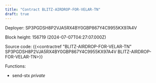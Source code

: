 ```yaml
---
title: "Contract BLITZ-AIRDROP-FOR-VELAR-TN"
draft: true
---
```

Deployer: SP3PGDSH8P2VJA5RX4BY0GBP867Y4C9955KX97A4V


 



Block height: 156719 (2024-07-07T04:27:07.000Z)

Source code: {{<contractref "BLITZ-AIRDROP-FOR-VELAR-TN" SP3PGDSH8P2VJA5RX4BY0GBP867Y4C9955KX97A4V BLITZ-AIRDROP-FOR-VELAR-TN>}}

Functions:

* send-stx _private_
